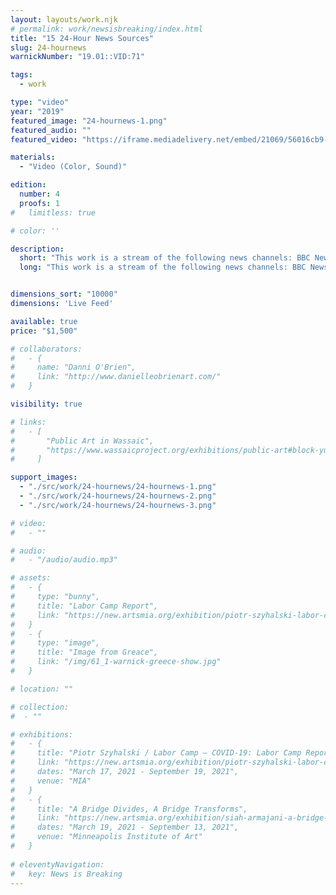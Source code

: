 ```yaml
---
layout: layouts/work.njk
# permalink: work/newsisbreaking/index.html
title: "15 24-Hour News Sources"
slug: 24-hournews
warnickNumber: "19.01::VID:71"

tags:
  - work

type: "video"
year: "2019"
featured_image: "24-hournews-1.png"
featured_audio: ""
featured_video: "https://iframe.mediadelivery.net/embed/21069/56016cb9-4fc6-4d91-8a51-652d31b76211"

materials: 
  - "Video (Color, Sound)"

edition: 
  number: 4
  proofs: 1
#   limitless: true

# color: ''

description:
  short: "This work is a stream of the following news channels: BBC News Channel, Sky News, Euronews, France 24, RT, Deutsche Welle, NHK World, CCTV News Channel, New Delhi Television (NDTV), Al Jazeera, Al Arabiya, A24, SABC News, CNN, Fox News Channel, and MSNBC"
  long: "This work is a stream of the following news channels: BBC News Channel, Sky News, Euronews, France 24, RT, Deutsche Welle, NHK World, CCTV News Channel, New Delhi Television (NDTV), Al Jazeera, Al Arabiya, A24, SABC News, CNN, Fox News Channel, and MSNBC"


dimensions_sort: "10000"
dimensions: 'Live Feed'

available: true
price: "$1,500"

# collaborators:
#   - {
#     name: "Danni O'Brien",
#     link: "http://www.danielleobrienart.com/"
#   }

visibility: true

# links:
#   - [
#       "Public Art in Wassaic",
#       "https://www.wassaicproject.org/exhibitions/public-art#block-yui_3_17_2_1_1635259463800_75918",
#     ]

support_images: 
  - "./src/work/24-hournews/24-hournews-1.png"
  - "./src/work/24-hournews/24-hournews-2.png"
  - "./src/work/24-hournews/24-hournews-3.png"

# video:
#   - ""

# audio:
#   - "/audio/audio.mp3"

# assets: 
#   - {
#     type: "bunny",
#     title: "Labor Camp Report",
#     link: "https://new.artsmia.org/exhibition/piotr-szyhalski-labor-camp-covid-19-labor-camp-report"
#   }
#   - {
#     type: "image",
#     title: "Image from Greace",
#     link: "/img/61_1-warnick-greece-show.jpg"
#   }

# location: ""

# collection:
#  - ""

# exhibitions:
#   - {
#     title: "Piotr Szyhalski / Labor Camp – COVID-19: Labor Camp Report",
#     link: "https://new.artsmia.org/exhibition/piotr-szyhalski-labor-camp-covid-19-labor-camp-report",
#     dates: "March 17, 2021 - September 19, 2021",
#     venue: "MIA"
#   }
#   - {
#     title: "A Bridge Divides, A Bridge Transforms",
#     link: "https://new.artsmia.org/exhibition/siah-armajani-a-bridge-divides-a-bridge-transforms",
#     dates: "March 19, 2021 - September 13, 2021",
#     venue: "Minneapolis Institute of Art"
#   }
  
# eleventyNavigation:
#   key: News is Breaking
---
```

